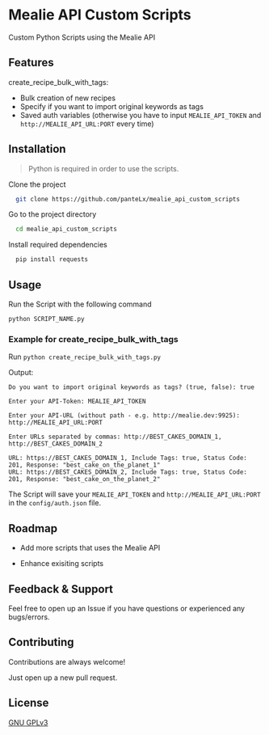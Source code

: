 # Mealie API Custom Scripts

Custom Python Scripts using the Mealie API

## Features

create_recipe_bulk_with_tags:

- Bulk creation of new recipes
- Specify if you want to import original keywords as tags
- Saved auth variables (otherwise you have to input `MEALIE_API_TOKEN` and `http://MEALIE_API_URL:PORT` every time)

## Installation

> Python is required in order to use the scripts.

Clone the project

```bash
  git clone https://github.com/panteLx/mealie_api_custom_scripts
```

Go to the project directory

```bash
  cd mealie_api_custom_scripts
```

Install required dependencies

```bash
  pip install requests
```

## Usage

Run the Script with the following command

```
python SCRIPT_NAME.py
```

### Example for create_recipe_bulk_with_tags

Run `python create_recipe_bulk_with_tags.py`

Output:

```
Do you want to import original keywords as tags? (true, false): true

Enter your API-Token: MEALIE_API_TOKEN

Enter your API-URL (without path - e.g. http://mealie.dev:9925): http://MEALIE_API_URL:PORT

Enter URLs separated by commas: http://BEST_CAKES_DOMAIN_1, http://BEST_CAKES_DOMAIN_2

URL: https://BEST_CAKES_DOMAIN_1, Include Tags: true, Status Code: 201, Response: "best_cake_on_the_planet_1"
URL: https://BEST_CAKES_DOMAIN_2, Include Tags: true, Status Code: 201, Response: "best_cake_on_the_planet_2"
```

The Script will save your `MEALIE_API_TOKEN` and `http://MEALIE_API_URL:PORT` in the `config/auth.json` file.

## Roadmap

- Add more scripts that uses the Mealie API

- Enhance exisiting scripts

## Feedback & Support

Feel free to open up an Issue if you have questions or experienced any bugs/errors.

## Contributing

Contributions are always welcome!

Just open up a new pull request.

## License

[GNU GPLv3](https://choosealicense.com/licenses/gpl-3.0/)

